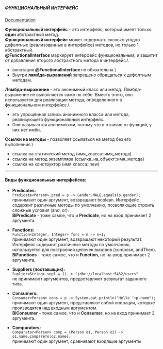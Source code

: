 ##### ФУНКЦИОНАЛЬНЫЙ ИНТЕРФЕЙС
[Documentation](https://docs.oracle.com/javase/8/docs/api/java/util/function/package-summary.html)

**Функциональный интерфейс** - это интерфейс, который имеет только **один** абстрактный метод.\
**Функциональный интерфейс** может содержать сколько угодно дефолтных (реализованных в интерфейсе) методов, но только 1 абстрактный.\
**@FunctionalInterface** маркирует интерфейс функциональным, и защитит от добавления второго абстрактного метода в интерфейс.\
- аннотация **@FunctionalInterface** не обязательна.\
- Внутри **лямбда-выражений** запрещено обращаться к дефолтным методам.

**Лямбда-выражение** - это анонимный класс или метод. Лямбда-выражение не выполняется само по себе. Вместо этого, оно используется для реализации метода, определенного в функциональном интерфейсе.\
- это упрощённая запись анонимного класса или метода, реализующего функциональный интерфейс.
- Они называются анонимными, потому что в отличие от функций, у них нет имён.

**Ссылки на методы** - позволяет ссылаться на метод без его выполнения.\

- ссылка на статический метод (имя_класса::имя_метода)
- ссылка на метод экземпляра (ссылка_на_объект::имя_метода)
- ссылка на конструктор (имя класса::new)

---
#### Виды функциональных интерфейсов:
- **Predicates:**\
  ``Predicate<Person> pred = p -> Gender.MALE.equals(p.gender);``\
  принимают один аргумент, возвращают boolean. Интерфейс содержит различные методы по умолчанию, позволяющие строить сложные условия (and, or).\
  **BiPredicate** - тоже самое, что и **Predicate**, но на вход принимает 2 аргумента.


- **Functions:**\
  ``Function<Integer, Integer> func = n -> n+1;``\
  принимают один аргумент, возвращают некоторый результат. Интерфейс содержит различные методы по умолчанию, используется для построения цепочек вызовов (compose, andThen).\
  **BiFunctions** - тоже самое, что и **Function**, но на вход принимает 2 аргумента.


- **Suppliers (поставшщик):**\
  ``Suplier<String> supl = () -> "jdbc://localhost:5432/users"``\
  не принимают аргументов, предоставляют результат заданного типа.


- **Consumers:**\
  ``Consumer<Person> cons = p -> System.out.println("Hello "+p.name");``\
  принимают один аргумент, представляют собой операции, которые производятся над входным аргументом.\
  **BiConsumer** - тоже самое, что и **Consumer**, но на вход принимает 2 аргумента.


- **Comparators:**\
  ``Comparator<Person> comp = (Person o1, Person o2) -> o1.name.compareTo(o2.name);``\
  принимают один аргумент, сравнивают входящие аргументы.